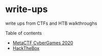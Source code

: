 # write-ups
write ups from CTFs and HTB walkthroughs

Table of contents 

- [MetaCTF CyberGames 2020](https://github.com/siinatra35/write-ups/tree/main/MetaCTF%20CyberGames%202020)
- [HackTheBox](HTB/challenges/impossible_password/impossible_password.ctb.pdf)

